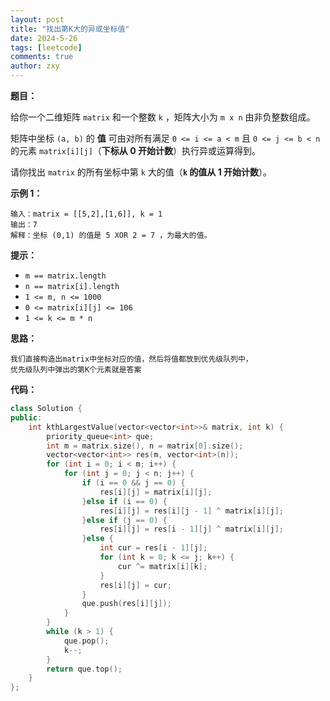 ```yaml
---
layout: post
title: "找出第K大的异或坐标值"
date: 2024-5-26
tags: [leetcode]
comments: true
author: zxy
---
```


**题目：**

给你一个二维矩阵 `matrix` 和一个整数 `k` ，矩阵大小为 `m x n` 由非负整数组成。

矩阵中坐标 `(a, b)` 的 **值** 可由对所有满足 `0 <= i <= a < m` 且 `0 <= j <= b < n` 的元素 `matrix[i][j]`（**下标从 0 开始计数**）执行异或运算得到。

请你找出 `matrix` 的所有坐标中第 `k` 大的值（**`k` 的值从 1 开始计数**）。

**示例 1：**

```
输入：matrix = [[5,2],[1,6]], k = 1
输出：7
解释：坐标 (0,1) 的值是 5 XOR 2 = 7 ，为最大的值。
```

**提示：**

- `m == matrix.length`
- `n == matrix[i].length`
- `1 <= m, n <= 1000`
- `0 <= matrix[i][j] <= 106`
- `1 <= k <= m * n`

**思路：**

```
我们直接构造出matrix中坐标对应的值，然后将值都放到优先级队列中，
优先级队列中弹出的第K个元素就是答案
```

**代码：**

```cpp
class Solution {
public:
    int kthLargestValue(vector<vector<int>>& matrix, int k) {
        priority_queue<int> que;
        int m = matrix.size(), n = matrix[0].size();
        vector<vector<int>> res(m, vector<int>(n));
        for (int i = 0; i < m; i++) {
            for (int j = 0; j < n; j++) {
                if (i == 0 && j == 0) {
                    res[i][j] = matrix[i][j];
                }else if (i == 0) {
                    res[i][j] = res[i][j - 1] ^ matrix[i][j];
                }else if (j == 0) {
                    res[i][j] = res[i - 1][j] ^ matrix[i][j];
                }else {
                    int cur = res[i - 1][j];
                    for (int k = 0; k <= j; k++) {
                        cur ^= matrix[i][k];
                    }
                    res[i][j] = cur;
                }
                que.push(res[i][j]);
            }
        }
        while (k > 1) {
            que.pop();
            k--;
        }
        return que.top();
    }
};
```

